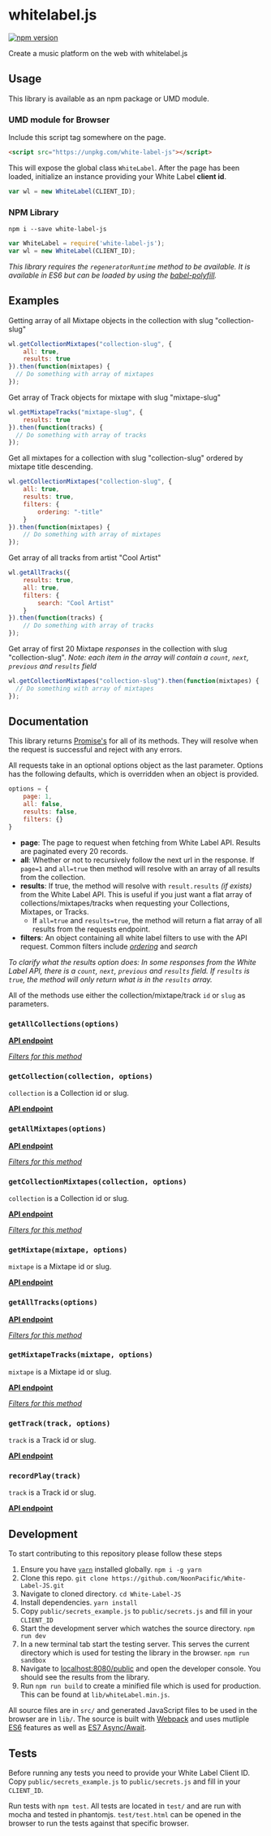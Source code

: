 # whitelabel.js

[![npm version](https://badge.fury.io/js/white-label-js.svg)](https://badge.fury.io/js/white-label-js)

Create a music platform on the web with whitelabel.js

## Usage

This library is available as an npm package or UMD module.

### UMD module for Browser

Include this script tag somewhere on the page.

```html
<script src="https://unpkg.com/white-label-js"></script>
```

This will expose the global class `WhiteLabel`. After the page has been loaded, initialize an instance providing your White Label **client id**.

```javascript
var wl = new WhiteLabel(CLIENT_ID);
```

### NPM Library

`npm i --save white-label-js`

```javascript
var WhiteLabel = require('white-label-js');
var wl = new WhiteLabel(CLIENT_ID);
```

_This library requires the `regeneratorRuntime` method to be available. It is available in ES6 but can be loaded by using the [babel-polyfill](https://babeljs.io/docs/usage/polyfill/)._

## Examples

Getting array of all Mixtape objects in the collection with slug "collection-slug"

```javascript
wl.getCollectionMixtapes("collection-slug", {
    all: true, 
    results: true
}).then(function(mixtapes) {
  // Do something with array of mixtapes
});
```

Get array of Track objects for mixtape with slug "mixtape-slug"

```javascript
wl.getMixtapeTracks("mixtape-slug", {
    results: true
}).then(function(tracks) {
  // Do something with array of tracks
});
```

Get all mixtapes for a collection with slug "collection-slug" ordered by mixtape title descending.

```javascript
wl.getCollectionMixtapes("collection-slug", {
    all: true, 
    results: true, 
    filters: {
        ordering: "-title"
    }
}).then(function(mixtapes) {
    // Do something with array of mixtapes
});
```

Get array of all tracks from artist "Cool Artist"

```javascript
wl.getAllTracks({
    results: true,
    all: true,
    filters: {
        search: "Cool Artist"
    } 
}).then(function(tracks) {
    // Do something with array of tracks    
});
```

Get array of first 20 Mixtape _responses_ in the collection with slug "collection-slug". _Note: each item in the array will contain a `count`, `next`, `previous` and `results` field_

```javascript
wl.getCollectionMixtapes("collection-slug").then(function(mixtapes) {
  // Do something with array of mixtapes
});
```

## Documentation

This library returns [Promise's](https://developer.mozilla.org/en-US/docs/Web/JavaScript/Reference/Global_Objects/Promise) for all of its methods. They will resolve when the request is successful and reject with any errors.

All requests take in an optional options object as the last parameter. Options has the following defaults, which is overridden when an object is provided.

```javascript
options = {
    page: 1,
    all: false,
    results: false,
    filters: {}
}
```

- **page**: The page to request when fetching from White Label API. Results are paginated every 20 records.
- **all**: Whether or not to recursively follow the next url in the response. If `page=1` and `all=true` then method will resolve with an array of all results from the collection.
- **results**: If true, the method will resolve with `result.results` _(if exists)_ from the White Label API. This is useful if you just want a flat array of collections/mixtapes/tracks when requesting your Collections, Mixtapes, or Tracks.
    + If `all=true` and `results=true`, the method will return a flat array of all results from the requests endpoint.
- **filters**: An object containing all white label filters to use with the API request. Common filters include [_ordering_](http://whitelabel.cool/docs/api/reference/#a-note-on-ordering) and _search_

_To clarify what the results option does: In some responses from the White Label API, there is a `count`, `next`, `previous` and `results` field. If `results` is `true`, the method will only return what is in the `results` array._

All of the methods use either the collection/mixtape/track `id` or `slug` as parameters.

### `getAllCollections(options)`

[**API endpoint**](http://whitelabel.cool/docs/api/reference/#collections)

[*Filters for this method*](http://whitelabel.cool/docs/api/reference/#filters)

### `getCollection(collection, options)`

`collection` is a Collection id or slug.

[**API endpoint**](http://whitelabel.cool/docs/api/reference/#collectionscollection)

### `getAllMixtapes(options)`

[**API endpoint**](http://whitelabel.cool/docs/api/reference/#mixtapes)

[*Filters for this method*](http://whitelabel.cool/docs/api/reference/#filters_1)

### `getCollectionMixtapes(collection, options)`

`collection` is a Collection id or slug.

[**API endpoint**](http://whitelabel.cool/docs/api/reference/#mixtapes)

[*Filters for this method*](http://whitelabel.cool/docs/api/reference/#filters_1)

### `getMixtape(mixtape, options)`

`mixtape` is a Mixtape id or slug.

[**API endpoint**](http://whitelabel.cool/docs/api/reference/#mixtapesmixtape)

### `getAllTracks(options)`

[**API endpoint**](http://whitelabel.cool/docs/api/reference/#tracks)

[*Filters for this method*](http://whitelabel.cool/docs/api/reference/#filters_2)

### `getMixtapeTracks(mixtape, options)`

`mixtape` is a Mixtape id or slug.

[**API endpoint**](http://whitelabel.cool/docs/api/reference/#trackstrack)

[*Filters for this method*](http://whitelabel.cool/docs/api/reference/#filters_2)

### `getTrack(track, options)`

`track` is a Track id or slug.

[**API endpoint**](http://whitelabel.cool/docs/api/reference/#trackstrack)

### `recordPlay(track)`

`track` is a Track id or slug.

[**API endpoint**](http://whitelabel.cool/docs/api/reference/#eventsplaystrack)

## Development

To start contributing to this repository please follow these steps

1. Ensure you have [`yarn`](https://github.com/yarnpkg/yarn) installed globally. `npm i -g yarn`
2. Clone this repo. `git clone https://github.com/NoonPacific/White-Label-JS.git`
3. Navigate to cloned directory. `cd White-Label-JS`
5. Install dependencies. `yarn install`
6. Copy `public/secrets_example.js` to `public/secrets.js` and fill in your `CLIENT_ID`
7. Start the development server which watches the source directory. `npm run dev`
8. In a new terminal tab start the testing server. This serves the current directory which is used for testing the library in the browser. `npm run sandbox`
9. Navigate to [localhost:8080/public](http://localhost:8080/public) and open the developer console. You should see the results from the library.
10. Run `npm run build` to create a minified file which is used for production. This can be found at `lib/whiteLabel.min.js`.

All source files are in `src/` and generated JavaScript files to be used in the browser are in `lib/`. The source is built with [Webpack](https://webpack.github.io/) and uses mutliple [ES6](https://github.com/lukehoban/es6features) features as well as [ES7 Async/Await](http://rossboucher.com/await).

## Tests

Before running any tests you need to provide your White Label Client ID. Copy `public/secrets_example.js` to `public/secrets.js` and fill in your `CLIENT_ID`.

Run tests with `npm test`. All tests are located in `test/` and are run with mocha and tested in phantomjs. `test/test.html` can be opened in the browser to run the tests against that specific browser.
